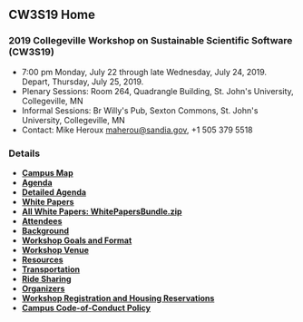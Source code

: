 
## CW3S19 Home

### 2019 Collegeville Workshop on Sustainable Scientific Software (CW3S19)

- 7:00 pm Monday, July 22 through late Wednesday, July 24, 2019.  Depart, Thursday, July 25, 2019.
- Plenary Sessions: Room 264, Quadrangle Building, St. John's University, Collegeville, MN
- Informal Sessions: Br Willy's Pub, Sexton Commons, St. John's University, Collegeville, MN
- Contact: Mike Heroux <maherou@sandia.gov>, +1 505 379 5518

### Details
- [**Campus Map**](SJU-Campus-Map.pdf)
- [**Agenda**](Agenda.md)
- [**Detailed Agenda**](CW3S19-Agenda.pdf)
- [**White Papers**](WorkshopResources/WhitePapers/WhitePaperList.md)
- [**All White Papers: WhitePapersBundle.zip**](WorkshopResources/WhitePapersBundle.zip)
- [**Attendees**](Attendees.md)
- [**Background**](Background.md)
- [**Workshop Goals and Format**](GoalsFormat.md)
- [**Workshop Venue**](Venue.md)
- [**Resources**](Resources.md)
- [**Transportation**](Transportation.md)
- [**Ride Sharing**](Ride_sharing.md)
- [**Organizers**](Organizers.md)
- [**Workshop Registration and Housing Reservations**](Registration.md)
- [**Campus Code-of-Conduct Policy**](https://www.csbsju.edu/joint-student-development/title-ix)
